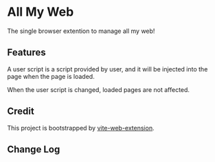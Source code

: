 # All My Web

The single browser extention to manage all my web!

## Features

A user script is a script provided by user, and it will be injected into the page when the page is loaded.

When the user script is changed, loaded pages are not affected.

## Credit

This project is bootstrapped by [vite-web-extension](https://github.com/JohnBra/vite-web-extension).

## Change Log